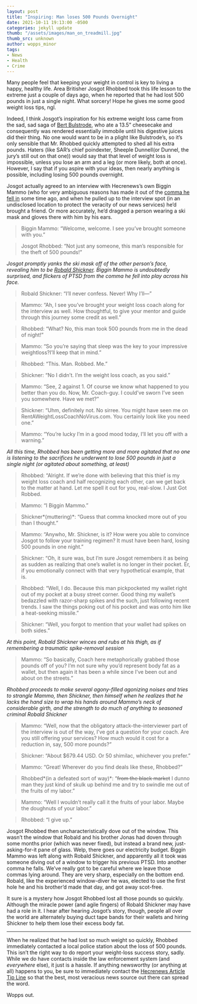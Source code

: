 ```yaml
---
layout: post
title: "Inspiring: Man loses 500 Pounds Overnight"
date: 2021-10-11 19:13:00 -0500
categories: jekyll update
thumb: "/assets/images/man_on_treadmill.jpg"
thumb_src: unknown
author: wopps_minor
tags:
- News
- Health
- Crime
---
```


Many people feel that keeping your weight in control is key to living a happy, healthy life. Area Britisher Josgot Rhobbed took this life lesson to the extreme just a couple of days ago, when he reported that he had lost 500 pounds in just a single night. What sorcery! Hope he gives me some good weight loss tips, ngl.

Indeed, I think Josgot’s inspiration for his extreme weight loss came from the sad, sad saga of [Bert Bulstrode](https://hecrenews.github.io/jekyll/update/2020/07/21/one-man-to-take-revenge-on-deserts-for-enormous-weight-gain.html), who ate a 13.5” cheesecake and consequently was rendered essentially immobile until his digestive juices did their thing. No one would want to be in a plight like Bulstrode’s, so it’s only sensible that Mr. Rhobbed quickly attempted to shed all his extra pounds. Haters (like SAR’s chief poindexter, Sheeple Dunnell(or Dunnel, the jury’s still out on that one)) would say that that level of weight loss is impossible, unless you lose an arm and a leg (or more likely, both at once). However, I say that if you aspire with your ideas, then nearly anything is possible, including losing 500 pounds overnight.

Josgot actually agreed to an interview with Hecrenews’s own Biggin Mammo (who for very ambiguous reasons has made it out of the [comma he fell in](https://hecrenews.github.io/jekyll/update/2020/07/30/an-update-on-our-legal-troubles.html) some time ago, and when he pulled up to the interview spot (in an undisclosed location to protect the veracity of our news services) he’d brought a friend. Or more accurately, he’d dragged a person wearing a ski mask and gloves there with him by his ears.

 > Biggin Mammo: “Welcome, welcome. I see you’ve brought someone with you.”

 > Josgot Rhobbed: “Not just any someone, this man’s responsible for the theft of 500 pounds!”

*Josgot promptly yanks the ski mask off of the other person’s face, revealing him to be [Robald Shickner](https://hecrenews.github.io/jekyll/update/2020/07/13/very-dear-friends-of-local-man-astonished-at-will-to-live.html). Biggin Mammo is undoubtedly surprised, and flickers of PTSD from the comma he fell into play across his face.*

 > Robald Shickner: “I’ll never confess. Never! Why I’ll—”

 > Mammo: “Ah, I see you’ve brought your weight loss coach along for the interview as well. How thoughtful, to give your mentor and guide through this journey some credit as well.”

 > Rhobbed: “What? No, this man took 500 pounds from me in the dead of night!”

 > Mammo: “So you’re saying that sleep was the key to your impressive weightloss?I’ll keep that in mind.”

 > Rhobbed: “This. Man. Robbed. Me.”

 > Shickner: “No I didn’t. I’m the weight loss coach, as you said.”

 > Mammo: “See, 2 against 1. Of course we know what happened to you better than you do. Now, Mr. Coach-guy. I could’ve sworn I’ve seen you somewhere. Have we met?”

 > Shickner: “Uhm, definitely not. No sirree. You might have seen me on RentAWeightLossCoachNoVirus.com. You certainly look like you need one.”

 > Mammo: “You’re lucky I’m in a good mood today, I’ll let you off with a warning.”

*All this time, Rhobbed has been getting more and more agitated that no one is listening to the sacrifices he underwent to lose 500 pounds in just a single night (or agitated about something, at least)*

 > Rhobbed: “Alright. If we’re done with believing that this thief is my weight loss coach and half recognizing each other, can we get back to the matter at hand. Let me spell it out for you, real-slow. I Just Got Robbed.

> Mammo: “I Biggin Mammo.”

 > Shickner*(muttering)*: “Guess that comma knocked more out of you than I thought.”

 > Mammo: “Anywho, Mr. Shickner, is it? How were you able to convince Josgot to follow your training regimen? It must have been hard, losing 500 pounds in one night.”

 > Shickner: “Oh, it sure was, but I’m sure Josgot remembers it as being as sudden as realizing that one’s wallet is no longer in their pocket. Er, if you emotionally connect with that very hypothetical example, that is.

 > Rhobbed: “Well, I do. Because this man pickpocketed my wallet right out of my pocket at a busy street corner. Good thing my wallet’s bedazzled with razor-sharp spikes and the such, just following recent trends. I saw the things poking out of his pocket and was onto him like a heat-seeking missile.”

 > Shickner: “Well, you forgot to mention that your wallet had spikes on both sides.”

*At this point, Robald Shickner winces and rubs at his thigh, as if remembering a traumatic spike-removal session*

 > Mammo: “So basically, Coach here metaphorically grabbed those pounds off of you? I’m not sure why you’d represent body fat as a wallet, but then again it has been a while since I’ve been out and about on the streets.”

*Rhobbed proceeds to make several agony-filled agonizing noises and tries to strangle Mammo, then Shickner, then himself when he realizes that he lacks the hand size to wrap his hands around Mammo’s neck of considerable girth, and the strength to do much of anything to seasoned criminal Robald Shickner*

> Mammo: “Well, now that the obligatory attack-the-interviewer part of the interview is out of the way, I’ve got a question for your coach. Are you still offering your services? How much would it cost for a reduction in, say, 500 more pounds?”

> Shickner: “About $679.44 USD. Or 50 shimilac, whichever you prefer.”

 > Mammo: “Great! Wherever do you find deals like these, Rhobbed?”

 > Rhobbed*(in a defeated sort of way)*: “~~from the black market~~ I dunno man they just kind of skulk up behind me and try to swindle me out of the fruits of my labor.”

 > Mammo: “Well I wouldn’t really call it the fruits of your labor. Maybe the doughnuts of your labor.”

 > Rhobbed: “I give up.”

Josgot Rhobbed then uncharacteristically dove out of the window. This wasn’t the window that Robald and his brother Jonas had doven through some months prior (which was never fixed), but instead a brand new, just-asking-for-it pane of glass. Welp, there goes our electricity budget. Biggin Mammo was left along with Robald Shickner, and apparently all it took was someone diving out of a window to trigger his previous PTSD. Into another comma he falls. We’ve really got to be careful where we leave those commas lying around. They are very sharp, especially on the bottom end. Robald, like the experienced window-diver he was, elected to use the first hole he and his brother’d made that day, and got away scot-free.

It sure is a mystery how Josgot Rhobbed lost all those pounds so quickly. Although the miracle power (and agile fingers) of Robald Shickner may have had a role in it. I hear after hearing Josgot’s story, though, people all over the world are alternately buying duct tape bands for their wallets and hiring Shickner to help them lose their excess body fat.

---
When he realized that he had lost so much weight so quickly, Rhobbed immediately contacted a local police station about the loss of 500 pounds. This isn’t the right way to do report your weight-loss success story, sadly. While we do have contacts inside the law enforcement system (and *everywhere* else), it just is a hassle. If anything newsworthy (or anything at all) happens to you, be sure to immediately contact the [Hecrenews Article Tip Line](https://docs.google.com/forms/d/e/1FAIpQLScO7XPD8xGt_rdGOtJ6u8yvHwD1soTwJ_64jk5kr59cf3bfdw/viewform?usp=sf_link) so that the best, most veracious news source out there can spread the word.

Wopps out.
